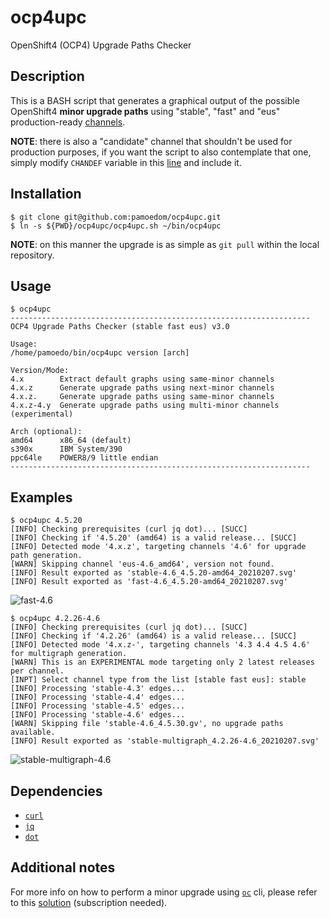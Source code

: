 # ocp4upc
OpenShift4 (OCP4) Upgrade Paths Checker

## Description
This is a BASH script that generates a graphical output of the possible OpenShift4 **minor upgrade paths** using "stable", "fast" and "eus" production-ready [channels](https://docs.openshift.com/container-platform/4.6/updating/updating-cluster-between-minor.html#understanding-upgrade-channels_updating-cluster-between-minor).

**NOTE**: there is also a "candidate" channel that shouldn't be used for production purposes, if you want the script to also contemplate that one, simply modify `CHANDEF` variable in this [line](https://github.com/pamoedom/ocp4upc/blob/master/ocp4upc.sh#L8) and include it.

## Installation
~~~
$ git clone git@github.com:pamoedom/ocp4upc.git
$ ln -s ${PWD}/ocp4upc/ocp4upc.sh ~/bin/ocp4upc
~~~

**NOTE**: on this manner the upgrade is as simple as `git pull` within the local repository.

## Usage
~~~
$ ocp4upc
-------------------------------------------------------------------
OCP4 Upgrade Paths Checker (stable fast eus) v3.0

Usage:
/home/pamoedo/bin/ocp4upc version [arch]

Version/Mode:
4.x        Extract default graphs using same-minor channels
4.x.z      Generate upgrade paths using next-minor channels
4.x.z.     Generate upgrade paths using same-minor channels
4.x.z-4.y  Generate upgrade paths using multi-minor channels (experimental)

Arch (optional):
amd64      x86_64 (default)
s390x      IBM System/390
ppc64le    POWER8/9 little endian
-------------------------------------------------------------------
~~~

## Examples
~~~
$ ocp4upc 4.5.20
[INFO] Checking prerequisites (curl jq dot)... [SUCC] 
[INFO] Checking if '4.5.20' (amd64) is a valid release... [SUCC] 
[INFO] Detected mode '4.x.z', targeting channels '4.6' for upgrade path generation.
[WARN] Skipping channel 'eus-4.6_amd64', version not found.
[INFO] Result exported as 'stable-4.6_4.5.20-amd64_20210207.svg'
[INFO] Result exported as 'fast-4.6_4.5.20-amd64_20210207.svg'
~~~
![fast-4.6](https://github.com/pamoedom/ocp4upc/blob/master/examples/fast-4.6_4.5.20-amd64_20210207.png)

~~~
$ ocp4upc 4.2.26-4.6
[INFO] Checking prerequisites (curl jq dot)... [SUCC] 
[INFO] Checking if '4.2.26' (amd64) is a valid release... [SUCC] 
[INFO] Detected mode '4.x.z-', targeting channels '4.3 4.4 4.5 4.6' for multigraph generation.
[WARN] This is an EXPERIMENTAL mode targeting only 2 latest releases per channel.
[INPT] Select channel type from the list [stable fast eus]: stable
[INFO] Processing 'stable-4.3' edges... 
[INFO] Processing 'stable-4.4' edges... 
[INFO] Processing 'stable-4.5' edges... 
[INFO] Processing 'stable-4.6' edges... 
[WARN] Skipping file 'stable-4.6_4.5.30.gv', no upgrade paths available.
[INFO] Result exported as 'stable-multigraph_4.2.26-4.6_20210207.svg'
~~~
![stable-multigraph-4.6](https://github.com/pamoedom/ocp4upc/blob/master/examples/stable-multigraph_4.2.26-4.6_20210207.png)

## Dependencies
- [`curl`](https://curl.haxx.se/)
- [`jq`](http://stedolan.github.io/jq/)
- [`dot`](http://www.graphviz.org/)

## Additional notes
For more info on how to perform a minor upgrade using [`oc`](https://mirror.openshift.com/pub/openshift-v4/clients/ocp/latest/) cli, please refer to this [solution](https://access.redhat.com/solutions/4606811) (subscription needed).
